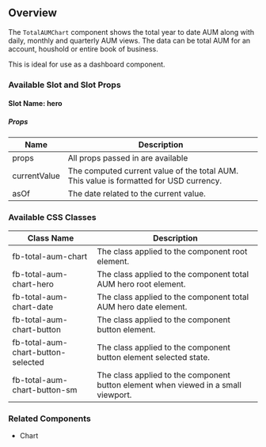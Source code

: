 ## Overview

The `TotalAUMChart` component shows the total year to date AUM along with daily, monthly and quarterly AUM views. The data can be total AUM for an account, houshold or entire book of business.

This is ideal for use as a dashboard component.

### Available Slot and Slot Props

#### Slot Name: hero

##### Props
| Name | Description |
| ----------- | ----------- |
| props | All props passed in are available |
| currentValue | The computed current value of the total AUM. This value is formatted for USD currency. |
| asOf | The date related to the current value. |



### Available CSS Classes

| Class Name | Description |
| ---------- | ----------- |
| fb-total-aum-chart | The class applied to the component root element. |
| fb-total-aum-chart-hero | The class applied to the component total AUM hero root element. |
| fb-total-aum-chart-date | The class applied to the component total AUM hero date element. |
| fb-total-aum-chart-button | The class applied to the component button element. |
| fb-total-aum-chart-button-selected | The class applied to the component button element selected state. |
| fb-total-aum-chart-button-sm | The class applied to the component button element when viewed in a small viewport. |

### Related Components
- Chart